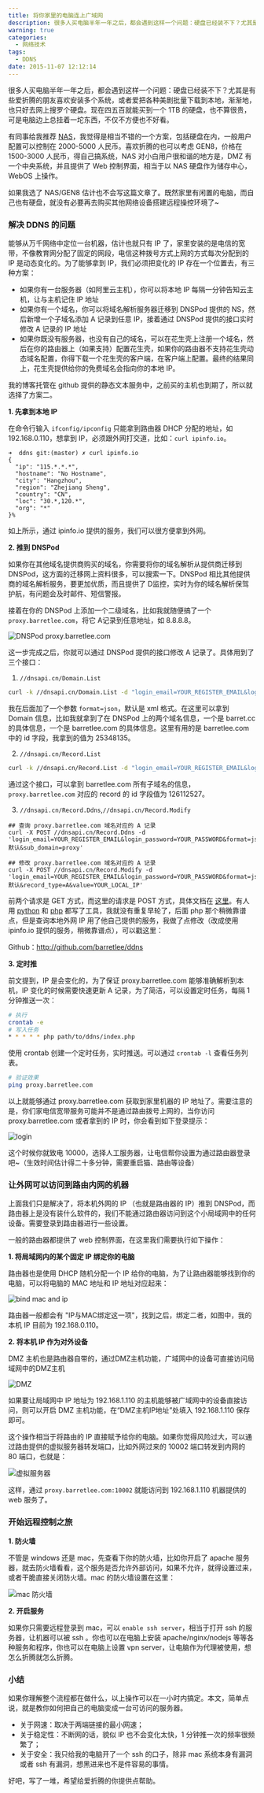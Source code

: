 ```yaml
---
title: 将你家里的电脑连上广域网
description: 很多人买电脑半年一年之后，都会遇到这样一个问题：硬盘已经装不下？尤其是有些爱折腾的朋友喜欢安装多个系统，或者爱把各种美剧批量下载到本地，渐渐地，也只好去网上搜罗个硬盘。现在四五百就能买到一个 1TB 的硬盘，也不算很贵，可是电脑边上总挂着一坨东西，不仅不方便也不好看。
warning: true
categories:
  - 网络技术
tags:
  - DDNS
date: 2015-11-07 12:12:14
---
```



很多人买电脑半年一年之后，都会遇到这样一个问题：硬盘已经装不下？尤其是有些爱折腾的朋友喜欢安装多个系统，或者爱把各种美剧批量下载到本地，渐渐地，也只好去网上搜罗个硬盘。现在四五百就能买到一个 1TB 的硬盘，也不算很贵，可是电脑边上总挂着一坨东西，不仅不方便也不好看。

<!--more-->

有同事给我推荐 [NAS](http://baike.baidu.com/link?url=pbVuGISpwCNstrRLd-ZC_z52uG0pg369bw58rDyQgS8sNgggh33mUcl6LkDrOqNBCyLM7OBfFiwENkfwUeZ-o9DJ6w_H5CRh2CDq1H3qOny)，我觉得是相当不错的一个方案，包括硬盘在内，一般用户配置可以控制在 2000-5000 人民币。喜欢折腾的也可以考虑 GEN8，价格在 1500-3000 人民币，得自己搞系统，NAS 对小白用户很和谐的地方是，DMZ 有一个中央系统，并且提供了 Web 控制界面，相当于以 NAS 硬盘作为储存中心，WebOS 上操作。

如果我选了 NAS/GEN8 估计也不会写这篇文章了。既然家里有闲置的电脑，而自己也有硬盘，就没有必要再去购买其他网络设备搭建远程操控环境了~


### 解决 DDNS 的问题

能够从万千网络中定位一台机器，估计也就只有 IP 了，家里安装的是电信的宽带，不像教育网分配了固定的网段，电信这种拨号方式上网的方式每次分配到的 IP 是动态变化的。为了能够拿到 IP，我们必须把变化的 IP 存在一个位置去，有三种方案：

- 如果你有一台服务器（如阿里云主机），你可以将本地 IP 每隔一分钟告知云主机，让与主机记住 IP 地址
- 如果你有一个域名，你可以将域名解析服务器迁移到 DNSPod 提供的 NS，然后新增一个子域名添加 A 记录到任意 IP，接着通过 DNSPod 提供的接口实时修改 A 记录的 IP 地址
- 如果你既没有服务器，也没有自己的域名，可以在花生壳上注册一个域名，然后在你的路由器上（如果支持）配置花生壳，如果你的路由器不支持花生壳动态域名配置，你得下载一个花生壳的客户端，在客户端上配置。最终的结果同上，花生壳提供给你的免费域名会指向你的本地 IP。

我的博客托管在 github 提供的静态文本服务中，之前买的主机也到期了，所以就选择了方案二。

__1. 先拿到本地 IP__

在命令行输入 `ifconfig/ipconfig` 只能拿到路由器 DHCP 分配的地址，如 192.168.0.110，想拿到 IP，必须跟外网打交道，比如：`curl ipinfo.io`。

```
➜  ddns git:(master) ✗ curl ipinfo.io
{
  "ip": "115.*.*.*",
  "hostname": "No Hostname",
  "city": "Hangzhou",
  "region": "Zhejiang Sheng",
  "country": "CN",
  "loc": "30.*,120.*",
  "org": "*"
}%
```

如上所示，通过 ipinfo.io 提供的服务，我们可以很方便拿到外网。

__2. 推到 DNSPod__

如果你在其他域名提供商购买的域名，你需要将你的域名解析从提供商迁移到 DNSPod，这方面的迁移网上资料很多，可以搜索一下。DNSPod 相比其他提供商的域名解析服务，要更加优质，而且提供了 D监控，实时为你的域名解析保驾护航，有问题会及时邮件、短信警报。

接着在你的 DNSPod 上添加一个二级域名，比如我就随便搞了一个 `proxy.barretlee.com`，将它 A记录到任意地址，如 8.8.8.8。

![DNSPod proxy.barretlee.com](../blogimgs/2015/11/07/20151106_9132f343.jpg)

这一步完成之后，你就可以通过 DNSPod 提供的接口修改 A 记录了。具体用到了三个接口：

1) `//dnsapi.cn/Domain.List`

```bash
curl -k //dnsapi.cn/Domain.List -d "login_email=YOUR_REGISTER_EMAIL&login_password=YOUR_PASSWORD&format=json"
```

我在后面加了一个参数 `format=json`，默认是 xml 格式。在这里可以拿到 Domain 信息，比如我就拿到了在 DNSPod 上的两个域名信息，一个是 barret.cc 的具体信息，一个是 barretlee.com 的具体信息。这里有用的是 barretlee.com 中的 id 字段，我拿到的值为 25348135。

2) `//dnsapi.cn/Record.List`

```bash
curl -k //dnsapi.cn/Record.List -d "login_email=YOUR_REGISTER_EMAIL&login_password=YOUR_PASSWORD&format=json&domain_id=25348135"
```

通过这个接口，可以拿到 barretlee.com 所有子域名的信息，`proxy.barretlee.com` 对应的 record 的 id 字段值为 126112527。

3) `//dnsapi.cn/Record.Ddns`,`//dnsapi.cn/Record.Modify`

```
## 查询 proxy.barretlee.com 域名对应的 A 记录
curl -X POST //dnsapi.cn/Record.Ddns -d 'login_email=YOUR_REGISTER_EMAIL&login_password=YOUR_PASSWORD&format=json&domain_id=25348135&record_id=126112527&record_line=默认&sub_domain=proxy'

## 修改 proxy.barretlee.com 域名对应的 A 记录
curl -X POST //dnsapi.cn/Record.Modify -d 'login_email=YOUR_REGISTER_EMAIL&login_password=YOUR_PASSWORD&format=json&domain_id=25348135&record_id=126112527&sub_domain=proxy&record_line=默认&record_type=A&value=YOUR_LOCAL_IP'
```

前两个请求是 GET 方式，而这里的请求是 POST 方式，具体文档在 [这里](http://www.dnspod.cn/docs/records.html#record-modify)。有人用 [python](//gist.github.com/chuangbo/833369) 和 [php](//github.com/William-Sang/ddns) 都写了工具，我就没有重复早轮了，后面 php 那个稍微靠谱点，但是查询本地外网 IP 用了他自己提供的服务，我做了点修改（改成使用 ipinfo.io 提供的服务，稍微靠谱点），可以戳这里：

Github：<http://github.com/barretlee/ddns>

__3. 定时推__

前文提到，IP 是会变化的，为了保证 proxy.barretlee.com 能够准确解析到本机，IP 变化的时候需要快速更新 A 记录，为了简洁，可以设置定时任务，每隔 1 分钟推送一次：

```bash
# 执行
crontab -e 
# 写入任务
* * * * * php path/to/ddns/index.php
```

使用 crontab 创建一个定时任务，实时推送。可以通过 `crontab -l` 查看任务列表。

```bash
# 验证效果
ping proxy.barretlee.com
```

以上就能够通过 proxy.barretlee.com 获取到家里机器的 IP 地址了。需要注意的是，你们家电信宽带服务可能并不是通过路由拨号上网的，当你访问 proxy.barretlee.com 或者拿到的 IP 时，你会看到如下登录提示：

![login](../blogimgs/2015/11/07/20151106_b70393af.jpg)

这个时候你就致电 10000，选择人工服务器，让电信帮你设置为通过路由器登录吧~（生效时间估计得二十多分钟，需要重启猫、路由等设备）

### 让外网可以访问到路由内网的机器

上面我们只是解决了，将本机外网的 IP （也就是路由器的 IP）推到 DNSPod，而路由器上是没有装什么软件的，我们不能通过路由器访问到这个小局域网中的任何设备。需要登录到路由器进行一些设置。

一般的路由器都提供了 web 控制界面，在这里我们需要执行如下操作：

__1. 将局域网内的某个固定 IP 绑定你的电脑__

路由器也是使用 DHCP 随机分配一个 IP 给你的电脑，为了让路由器能够找到你的电脑，可以将电脑的 MAC 地址和 IP 地址对应起来：

![bind mac and ip](../blogimgs/2015/11/07/20151106_c3a4f190.jpg)

路由器一般都会有 "IP与MAC绑定这一项"，找到之后，绑定二者，如图中，我的本机 IP 目前为 192.168.0.110。

__2. 将本机 IP 作为对外设备__

DMZ 主机也是路由器自带的，通过DMZ主机功能，广域网中的设备可直接访问局域网中的DMZ主机

![DMZ](../blogimgs/2015/11/07/20151106_5f3aa844.jpg)

如果要让局域网中 IP 地址为 192.168.1.110 的主机能够被广域网中的设备直接访问，则可以开启 DMZ 主机功能，在“DMZ主机IP地址”处填入 192.168.1.110 保存即可。

这个操作相当于将路由的 IP 直接赋予给你的电脑。如果你觉得风险过大，可以通过路由提供的虚拟服务器转发端口，比如外网过来的 10002 端口转发到内网的 80 端口，也就是：

![虚拟服务器](../blogimgs/2015/11/07/20151106_1e414c34.jpg)

这样，通过 `proxy.barretlee.com:10002` 就能访问到 192.168.1.110 机器提供的 web 服务了。

### 开始远程控制之旅

__1. 防火墙__

不管是 windows 还是 mac，先查看下你的防火墙，比如你开启了 apache 服务器，就去防火墙看看，这个服务是否允许外部访问，如果不允许，就得设置过来，或者干脆直接关闭防火墙。mac 的防火墙设置在这里：

![mac 防火墙](../blogimgs/2015/11/07/20151106_57305bb6.jpg)

__2. 开启服务__

如果你只需要远程登录到 mac，可以 `enable ssh server`，相当于打开 ssh 的服务器，让机器可以被 ssh 。你也可以在电脑上安装 apache/nginx/nodejs 等等各种服务和程序，你也可以在电脑上设置 vpn server，让电脑作为代理被使用，想怎么折腾就怎么折腾。


### 小结

如果你理解整个流程都在做什么，以上操作可以在一小时内搞定。本文，简单点说，就是教你如何把自己的电脑变成一台可访问的服务器。

- 关于网速：取决于两端链接的最小网速；
- 关于稳定性：不断网的话，貌似 IP 也不会变化太快，1 分钟推一次的频率很频繁了；
- 关于安全：我只给我的电脑开了一个 ssh 的口子，除非 mac 系统本身有漏洞或者 ssh 有漏洞，想黑进来也不是件容易的事情。

好吧，写了一堆，希望给爱折腾的你提供点帮助。
